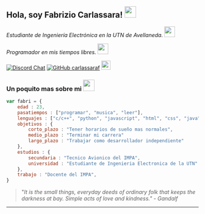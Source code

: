 <h2>Hola, soy Fabrizio Carlassara! <img src="https://static.wikia.nocookie.net/witcher/images/4/4b/Wolf_School_medallion.png/revision/latest/top-crop/width/300/height/300?cb=20151008164535" width="30"></h2>

*Estudiante de Ingeniería Electrónica en la UTN de Avellaneda.* <img src="https://media0.giphy.com/media/mEt0VjSByhp5HIZmu4/giphy.gif?cid=ecf05e47t8ocqzd7j6djza3v1okhxsuyp295uhfucehvq2om&rid=giphy.gif" height="28">

*Programador en mis tiempos libres.* <img src="https://media3.giphy.com/media/f6hnhHkks8bk4jwjh3/giphy.gif?cid=ecf05e47nskwejyrzpe55jb4mxkrssurt659gmjys8734ka8&rid=giphy.gif" height="28">

[![Discord Chat](https://img.shields.io/discord/789588051303202916.svg)](https://discord.gg/)
[![GitHub carlassaraf](https://img.shields.io/github/followers/carlassaraf?label=Follow&style=social)](https://github/com/carlassaraf)
[<img src="https://cdn.iconscout.com/icon/free/png-256/instagram-233-896451.png" height="24" padding-bottom="0">](https://instagram.com/carlassaraf)

### Un poquito mas sobre mi <img src="https://media1.giphy.com/media/lr7oEPc5Y5kBbM7Q8G/giphy.gif?cid=ecf05e47n7digxerornf0i6s2ouos5t4yu9ffhi87tor8g9g&rid=giphy.gif" width="30">

```javascript
var fabri = {
    edad : 23,
    pasatiempos : ["programar", "musica", "leer"],
    lenguajes : ["c/c++", "python", "javascript", "html", "css", "java"],
    objetivos : {
        corto_plazo : "Tener horarios de sueño mas normales",
        medio_plazo : "Terminar mi carrera"
        largo_plazo : "Trabajar como desarrollador independiente"
    },
    estudios : {
    	secundaria : "Tecnico Avionico del IMPA",
    	universidad : "Estudiante de Ingenieria Electronica de la UTN"
	},
	trabajo : "Docente del IMPA",
}
```

> "*It is the small things, everyday deeds of ordinary folk that keeps the darkness at bay. Simple acts of love and kindness." - Gandalf* 
---

